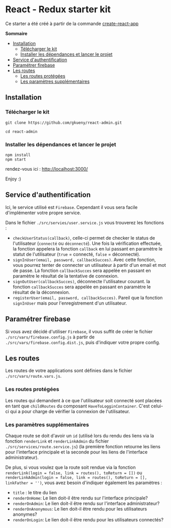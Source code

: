 
# React - Redux starter kit

Ce starter a été créé à partir de la commande [create-react-app](https://github.com/facebookincubator/create-react-app)

<!-- START doctoc generated TOC please keep comment here to allow auto update -->
<!-- DON'T EDIT THIS SECTION, INSTEAD RE-RUN doctoc TO UPDATE -->
**Sommaire**

- [Installation](#installation)
  - [Télécharger le kit](#t%C3%A9l%C3%A9charger-le-kit)
  - [Installer les dépendances et lancer le projet](#installer-les-d%C3%A9pendances-et-lancer-le-projet)
- [Service d'authentification](#service-dauthentification)
- [Paramétrer firebase](#param%C3%A9trer-firebase)
- [Les routes](#les-routes)
  - [Les routes protégées](#les-routes-prot%C3%A9g%C3%A9es)
  - [Les paramètres supplémentaires](#les-param%C3%A8tres-suppl%C3%A9mentaires)

<!-- END doctoc generated TOC please keep comment here to allow auto update -->

## Installation

### Télécharger le kit

```
git clone https://github.com/gkueny/react-admin.git

cd react-admin
```

### Installer les dépendances et lancer le projet

```
npm install
npm start
```

rendez-vous ici : [http://localhost:3000/](http://localhost:3000/)

Enjoy :)

## Service d'authentification

Ici, le service utilisé est `Firebase`. Cependant il vous sera facile d'implémenter votre propre service.

Dans le fichier `./src/servies/user.service.js` vous trouverez les fonctions :

- `checkUserStatus(callback)`, celle-ci permet de checker le status de l'utilisateur (`connecté` ou `déconnecté`). Une fois la vérification effectuée, la fonction appelera la fonction `callback` en lui passant en paramètre le statut de l'utilisateur (`true` = connecté, `false` = déconnecté).
- `signInUser(email, password, callbackSucces)`. Avec cette fonction, vous pourrez tenter de connecter un utilisateur à partir d'un email et mot de passe. La fonction `callbackSucces` sera appelée en passant en paramètre le résultat de la tentative de connexion.
- `signOutUser(callbackSucces)`, déconnecte l'utilisateur courant. la fonction `callbackSucces` sera appelée en passant en paramètre le résultat de la déconnexion.
- `registerUser(email, password, callbackSucces)`. Pareil que la fonction `signInUser` mais pour l'enregistrement d'un utilisateur.

## Paramétrer firebase

Si vous avez décidé d'utiliser `Firebase`, il vous suffit de créer le fichier `./src/vars/firebase.config.js` à partir de `./src/vars/firebase.config.dist.js`, puis d'indiquer votre propre config.


## Les routes

Les routes de votre applications sont définies dans le fichier `./src/vars/route.vars.js`.

### Les routes protégées

Les routes qui demandent à ce que l'utilisateur soit connecté sont placées en tant que `childRoutes` du composant `HaveToLogginContainer`. C'est celui-ci qui a pour charge de vérifier la connexion de l'utilisateur.

### Les paramètres supplémentaires

Chaque route se doit d'avoir un `id` (utilisé lors du rendu des liens via la fonction `renderLink` et `renderLinkAdmin` du fichier `./src/services/route.service.js`) (la première fonction retourne les liens pour l'interface principale et la seconde pour les liens de l'interface administrateur).

De plus, si vous voulez que la route soit rendue via la fonction `renderLink(login = false, link = routes(), toReturn = [])` ou ` renderLinkAdmin(login = false, link = routes(), toReturn = [], linkFather = '')`, vous avez besoin d'indiquer également les paramètres :

- `title` : le titre du lien
- `renderOnHome`: Le lien doit-il être rendu sur l'interface principale?
- `renderOnAdmin`: Le lien doit-il être rendu sur l'interface administrateur?
- `renderOnAnonymous`: Le lien doit-il être rendu pour les utilisateurs anonymes?
- `renderOnLogin`: Le lien doit-il être rendu pour les utilisateurs connectés?
